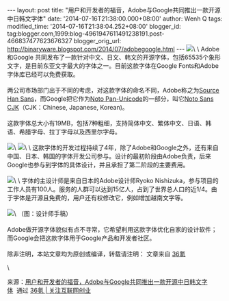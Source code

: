 --- layout: post title:
"用户和开发者的福音，Adobe与Google共同推出一款开源中日韩文字体" date:
'2014-07-16T21:38:00.000+08:00' author: Wenh Q tags: modified\_time:
'2014-07-16T21:38:04.252+08:00' blogger\_id:
tag:blogger.com,1999:blog-4961947611491238191.post-466837477623676327
blogger\_orig\_url:
http://binaryware.blogspot.com/2014/07/adobegoogle.html ---
![](https://images-blogger-opensocial.googleusercontent.com/gadgets/proxy?url=http%3A%2F%2Fa.36krcnd.com%2Fphoto%2F2014%2F47a85d9cb02e7375b23d423c6d4276e1.jpg&container=blogger&gadget=a&rewriteMime=image%2F*)\
\
Adobe和Google
共同发布了一款针对中文、日文、韩文的开源字体，包括65535个象形文字，是目前东亚文字最大的字体之一。目前这款字体在Google
Fonts和Adobe字体库已经可以免费获取。\
\
两公司市场部门出于不同的考虑，对这款字体的命名不同，Adobe称之为[Source
Han Sans](http://adobe.ly/TkSHS)，而Google把它作为[Noto
Pan-Unicode](https://code.google.com/p/noto/)的一部分，叫它[Noto Sans
CJK](http://www.google.com/get/noto)（CJK：Chinese, Japanese, Korean)。\
\
这款字体总大小有19MB，包括7种粗细，支持简体中文、繁体中文、日语、韩语、希腊字母、拉丁字母以及西里尔字母。\
\
![](https://images-blogger-opensocial.googleusercontent.com/gadgets/proxy?url=http%3A%2F%2Fa.36krcnd.com%2Fphoto%2F2014%2Ff39c0f4ae4a698a0b6e196c10169eb80.png&container=blogger&gadget=a&rewriteMime=image%2F*)\
![](https://images-blogger-opensocial.googleusercontent.com/gadgets/proxy?url=http%3A%2F%2Fa.36krcnd.com%2Fphoto%2F2014%2F3c7728ab87c5b49daa9db2e4e669d22e.jpg&container=blogger&gadget=a&rewriteMime=image%2F*)\
\
这款字体的开发过程持续了4年，除了Adobe和Google之外，还有来自中国、日本、韩国的字体开发公司参与。设计的最初阶段由Adobe负责，后来Google也参与到字体的具体设计，并且承担了第二阶段的主要费用。\
\
![](https://images-blogger-opensocial.googleusercontent.com/gadgets/proxy?url=http%3A%2F%2Fa.36krcnd.com%2Fphoto%2F2014%2F0914d06d8c2faf99a1985f53fdc03d3b.jpg&container=blogger&gadget=a&rewriteMime=image%2F*)\
\
字体的主设计师是来自日本的Adobe设计师Ryoko
Nishizuka，参与项目的工作人员有100人。服务的人群可以达到15亿人，占到了世界总人口的近1/4。由于字体是开源且免费的，用户还有权修改它，例如增加越南文字等。\
\
![](https://images-blogger-opensocial.googleusercontent.com/gadgets/proxy?url=http%3A%2F%2Fa.36krcnd.com%2Fphoto%2F2014%2F96deb9074d532a46db6725ae0e70fc03.jpg&container=blogger&gadget=a&rewriteMime=image%2F*)\
（图：设计师手稿）\
\
Adobe做开源字体貌似有点不寻常，它希望利用这款字体优化自家的设计软件；而Google会把这款字体用于Google产品和开发者社区。\
\
除非注明，本站文章均为原创或编译，转载请注明： 文章来自
[36氪](http://www.36kr.com/)
<div>

\

</div>

<div>

来源：[用户和开发者的福音，Adobe与Google共同推出一款开源中日韩文字体](http://www.36kr.com/p/213783.html)  通过 [36氪
| 关注互联网创业](http://www.36kr.com/)

</div>
